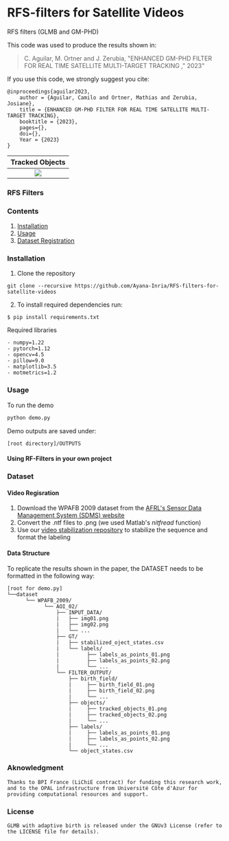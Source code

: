 # RFS-filters for Satellite Videos
RFS filters (GLMB and GM-PHD)

This code was used to produce the results shown in:

> C. Aguilar, M. Ortner and J. Zerubia, "ENHANCED GM-PHD FILTER FOR REAL TIME SATELLITE MULTI-TARGET TRACKING
," 2023"

If you use this code, we strongly suggest you cite:

    @inproceedings{aguilar2023,
        author = {Aguilar, Camilo and Ortner, Mathias and Zerubia, Josiane},
        title = {ENHANCED GM-PHD FILTER FOR REAL TIME SATELLITE MULTI-TARGET TRACKING},
        booktitle = {2023},
        pages={},
        doi={},
        Year = {2023}
    }


|Tracked Objects | 
|:--:| 
| <img src="docs/afrl2.gif">|

### RFS Filters

### Contents
1. [Installation](#Installation)
2. [Usage](#usage)
3. [Dataset Registration](#dataset)


### Installation

1. Clone the repository
  ```Shell
  git clone --recursive https://github.com/Ayana-Inria/RFS-filters-for-satellite-videos
  ```

2. To install required dependencies run:
```Shell
$ pip install requirements.txt
```
Required libraries
```Shell
- numpy=1.22
- pytorch=1.12
- opencv=4.5
- pillow=9.0
- matplotlib=3.5
- motmetrics=1.2
```

### Usage

To run the demo
```Bash
python demo.py
```

Demo outputs are saved under:

```
[root directory]/OUTPUTS
```


#### Using RF-Filters in your own project


### Dataset
#### Video Regisration
1. Download the WPAFB 2009 dataset from the [AFRL's Sensor Data Management System (SDMS) website](https://www.sdms.afrl.af.mil/index.php?collection=wpafb2009)
2. Convert the .ntf files to .png (we used Matlab's _nitfread_ function)
3. Use our [video stabilization repository](https://github.com/Ayana-Inria/satellite-video-stabilization) to stabilize the sequence and format the labeling


#### Data Structure
To replicate the results shown in the paper, the DATASET needs to be formatted in the following way:
```
[root for demo.py]
└──dataset
      └── WPAFB_2009/
            └── AOI_02/
                ├── INPUT_DATA/
                |   ├── img01.png
                |   ├── img02.png
                |   └── ...
                ├── GT/
                |   ├── stabilized_oject_states.csv
                |   └── labels/
                |         ├── labels_as_points_01.png
                |         ├── labels_as_points_02.png
                |         └── ...
                └── FILTER_OUTPUT/
                    ├── birth_field/
                    |     ├── birth_field_01.png
                    |     ├── birth_field_02.png
                    |     └── ...
                    ├── objects/
                    |     ├── tracked_objects_01.png
                    |     ├── tracked_objects_02.png
                    |     └── ...
                    ├── labels/
                    |     ├── labels_as_points_01.png
                    |     ├── labels_as_points_02.png
                    |     └── ...
                    └── object_states.csv
```

### Aknowledgment
    Thanks to BPI France (LiChiE contract) for funding this research work, and to the OPAL infrastructure from Université Côte d'Azur for providing computational resources and support.

### License
    GLMB with adaptive birth is released under the GNUv3 License (refer to the LICENSE file for details).